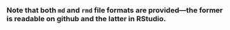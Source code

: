 ### Note that both `md` and `rmd` file formats are provided—the former is readable on github and the latter in RStudio. 
